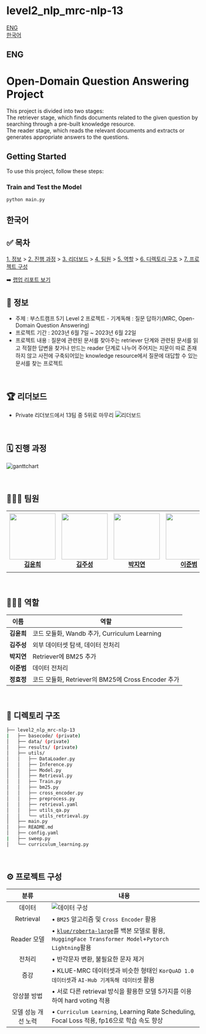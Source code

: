 # level2_nlp_mrc-nlp-13

[ENG](#ENG)   
[한국어](#한국어)

## ENG
# Open-Domain Question Answering Project

This project is divided into two stages:   
The retriever stage, which finds documents related to the given question by searching through a pre-built knowledge resource.   
The reader stage, which reads the relevant documents and extracts or generates appropriate answers to the questions. 

## Getting Started

To use this project, follow these steps:

### Train and Test the Model
```
python main.py
```

## 한국어
## ✅ 목차
[1. 정보](##-📜-정보) > [2. 진행 과정](##-진행-과정) > [3. 리더보드](##-🏆-리더보드) > [4. 팀원](##-팀원) > [5. 역할](##-역할) > [6. 디렉토리 구조](##-📁-디렉토리-구조) > [7. 프로젝트 구성](##-프로젝트-구성)

➡️ [랩업 리포트 보기](https://docs.google.com/document/d/1G9enGVjgYiu4gTudxhtDOsBVsxjTNCaEtGt1hS2chKI/edit?usp=sharing)
<br>

## 📜 정보
- 주제 : 부스트캠프 5기 Level 2 프로젝트 - 기계독해 : 질문 답하기(MRC, Open-Domain Question Answering)
- 프로젝트 기간 : 2023년 6월 7일 ~ 2023년 6월 22일
- 프로젝트 내용 : 질문에 관련된 문서를 찾아주는 retriever 단계와 관련된 문서를 읽고 적절한 답변을 찾거나 만드는 reader 단계로 나누어 주어지는 지문이 따로 존재하지 않고 사전에 구축되어있는 knowledge resource에서 질문에 대답할 수 있는 문서를 찾는 프로젝트

<br>

## 🏆 리더보드
- Private 리더보드에서 13팀 중 5위로 마무리
![리더보드](https://user-images.githubusercontent.com/42113966/257057180-28ca3a8e-3599-4ba3-9655-191d8f8fdb61.PNG)

<br>

## 🗓️ 진행 과정

![ganttchart](https://github.com/boostcampaitech5/level2_nlp_mrc-nlp-13/assets/42113966/dce61fd0-ceba-4da1-8426-d413533084ed)

<br>

## 👨🏼‍💻 팀원

<table>
    <tr height="160px">
        <td align="center" width="150px">
            <a href="https://github.com/Yunhee000"><img height="120px" width="120px" src="https://avatars.githubusercontent.com/Yunhee000"/></a>
            <br/>
            <a href="https://github.com/Yunhee000"><strong>김윤희</strong></a>
            <br />
        </td>
        <td align="center" width="150px">
            <a href="https://github.com/8804who"><img height="120px" width="120px" src="https://avatars.githubusercontent.com/8804who"/></a>
            <br/>
            <a href="https://github.com/8804who"><strong>김주성</strong></a>
            <br />
        </td>
        <td align="center" width="150px">
            <a href="https://github.com/ella0106"><img height="120px" width="120px" src="https://avatars.githubusercontent.com/ella0106"/></a>
            <br/>
            <a href="https://github.com/ella0106"><strong>박지연</strong></a>
            <br />
        </td>
        <td align="center" width="150px">
            <a href="https://github.com/bom1215"><img height="120px" width="120px" src="https://avatars.githubusercontent.com/bom1215"/></a>
            <br/>
            <a href="https://github.com/bom1215"><strong>이준범</strong></a>
            <br />
        </td>
        <td align="center" width="150px">
            <a href="https://github.com/HYOJUNG08"><img height="120px" width="120px" src="https://avatars.githubusercontent.com/HYOJUNG08"/></a>
            <br/>
            <a href="https://github.com/HYOJUNG08"><strong>정효정</strong></a>
            <br />
        </td>
    </tr>
</table>
<br>

## 🧑🏻‍🔧 역할

| 이름 | 역할 |
| :----: | --- |
| **김윤희** | 코드 모듈화, Wandb 추가, Curriculum Learning |
| **김주성** | 외부 데이터셋 탐색, 데이터 전처리 |
| **박지연** | Retriever에 BM25 추가 |
| **이준범** | 데이터 전처리 |
| **정효정** | 코드 모듈화, Retriever의 BM25에 Cross Encoder 추가 |


<br>

## 📁 디렉토리 구조

```bash
├── level2_nlp_mrc-nlp-13
|   ├── basecode/ (private)
│   ├── data/ (private)
│   ├── results/ (private)
│   ├── utils/
│   │   ├── DataLoader.py
│   │   ├── Inference.py
│   │   ├── Model.py
│   │   ├── Retrieval.py
│   │   ├── Train.py
│   │   ├── bm25.py
│   │   ├── cross_encoder.py
│   │   ├── preprocess.py
│   │   ├── retrieval.yaml
│   │   ├── utils_qa.py
│   │   └── utils_retrieval.py
│   ├── main.py
│   ├── README.md
│   ├── config.yaml
|   ├── sweep.py
│   └── curriculum_learning.py
```
<br>

## ⚙️ 프로젝트 구성

|분류|내용|
|:--:|--|
|데이터|![데이터 구성](https://github.com/boostcampaitech5/level2_nlp_mrc-nlp-13/assets/42113966/503f8204-8efa-4391-82e8-6074aa116acb)|
|Retrieval|• `BM25` 알고리즘 및 `Cross Encoder` 활용|
|Reader 모델|• [`klue/roberta-large`](https://huggingface.co/klue/roberta-large)를 백본 모델로 활용, `HuggingFace Transformer Model`+`Pytorch Lightning`활용|
|전처리|• 반각문자 변환, 불필요한 문자 제거|
|증강|• KLUE-MRC 데이터셋과 비슷한 형태인 `KorQuAD 1.0 데이터셋`과 `AI-Hub 기계독해 데이터셋` 활용|
|앙상블 방법|• 서로 다른 retrieval 방식을 활용한 모델 5가지를 이용하여 hard voting 적용|
|모델 성능 개선 노력|• `Curriculum Learning`, Learning Rate Scheduling, Focal Loss 적용, fp16으로 학습 속도 향상|

<br>

